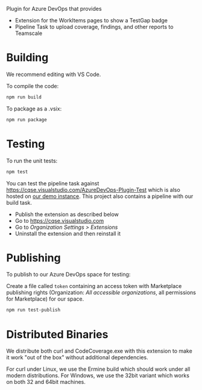 Plugin for Azure DevOps that provides

- Extension for the WorkItems pages to show a TestGap badge
- Pipeline Task to upload coverage, findings, and other reports to Teamscale

# Building

We recommend editing with VS Code.

To compile the code:

```bash
npm run build
```

To package as a .vsix:

```bash
npm run package
```

# Testing

To run the unit tests:

```bash
npm test
```

You can test the pipeline task against <https://cqse.visualstudio.com/AzureDevOps-Plugin-Test> which is also hosted on
[our demo instance](https://demo.teamscale.com). This project also contains a pipeline with our build task.

- Publish the extension as described below
- Go to <https://cqse.visualstudio.com>
- Go to _Organization Settings > Extensions_
- Uninstall the extension and then reinstall it

# Publishing

To publish to our Azure DevOps space for testing:

Create a file called `token` containing an access token with Marketplace publishing rights (Organization: *All 
accessible organizations*, all permissions for Marketplace) for our 
space.

```bash
npm run test-publish
```

# Distributed Binaries

We distribute both curl and CodeCoverage.exe with this extension to make it work "out of the box" without additional
dependencies.

For curl under Linux, we use the Ermine build which should work under all modern distributions.
For Windows, we use the 32bit variant which works on both 32 and 64bit machines.

